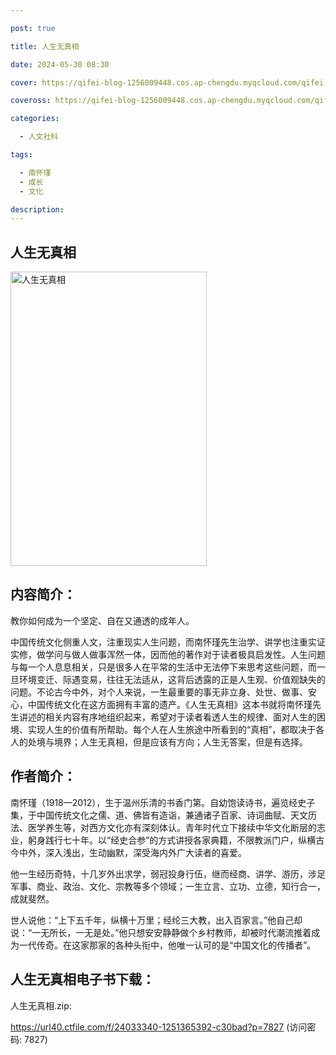 ```yaml
---

post: true

title: 人生无真相

date: 2024-05-30 08:30

cover: https://qifei-blog-1256009448.cos.ap-chengdu.myqcloud.com/qifei-blog/64dc9181661c6c8e54111f30.jpg

coveross: https://qifei-blog-1256009448.cos.ap-chengdu.myqcloud.com/qifei-blog/64dc9181661c6c8e54111f30.jpg

categories:

  - 人文社科

tags:

  - 南怀瑾
  - 成长
  - 文化

description:
---
```


## 人生无真相

<img alt="人生无真相" class="aligncenter loaded" data-was-processed="true" decoding="async" fetchpriority="high" height="471" src="https://qifei-blog-1256009448.cos.ap-chengdu.myqcloud.com/qifei-blog/64dc9181661c6c8e54111f30.jpg" style="cursor: zoom-in;" width="314"/>

## 内容简介：

教你如何成为一个坚定、自在又通透的成年人。

中国传统文化侧重人文，注重现实人生问题，而南怀瑾先生治学、讲学也注重实证实修，做学问与做人做事浑然一体，因而他的著作对于读者极具启发性。人生问题与每一个人息息相关，只是很多人在平常的生活中无法停下来思考这些问题，而一旦环境变迁、际遇变易，往往无法适从，这背后透露的正是人生观、价值观缺失的问题。不论古今中外，对个人来说，一生最重要的事无非立身、处世、做事、安心，中国传统文化在这方面拥有丰富的遗产。《人生无真相》这本书就将南怀瑾先生讲述的相关内容有序地组织起来，希望对于读者看透人生的规律、面对人生的困境、实现人生的价值有所帮助。每个人在人生旅途中所看到的“真相”，都取决于各人的处境与境界；人生无真相，但是应该有方向；人生无答案，但是有选择。

## 作者简介：

南怀瑾（1918—2012），生于温州乐清的书香门第。自幼饱读诗书，遍览经史子集，于中国传统文化之儒、道、佛皆有造诣，兼通诸子百家、诗词曲赋、天文历法、医学养生等，对西方文化亦有深刻体认。青年时代立下接续中华文化断层的志业，躬身践行七十年。以“经史合参”的方式讲授各家典籍，不限教派门户，纵横古今中外，深入浅出，生动幽默，深受海内外广大读者的喜爱。

他一生经历奇特，十几岁外出求学，弱冠投身行伍，继而经商、讲学、游历，涉足军事、商业、政治、文化、宗教等多个领域；一生立言、立功、立德，知行合一，成就斐然。

世人说他：“上下五千年，纵横十万里；经纶三大教，出入百家言。”他自己却说：“一无所长，一无是处。”他只想安安静静做个乡村教师，却被时代潮流推着成为一代传奇。在这家那家的各种头衔中，他唯一认可的是“中国文化的传播者”。

## 人生无真相电子书下载：

人生无真相.zip: 

https://url40.ctfile.com/f/24033340-1251365392-c30bad?p=7827 (访问密码: 7827)
